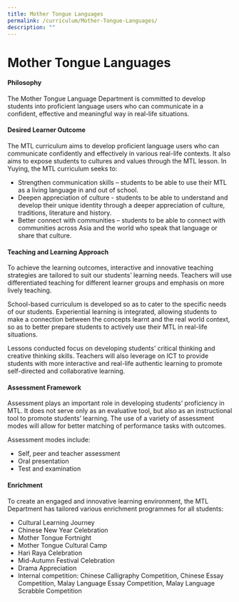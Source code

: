 ```yaml
---
title: Mother Tongue Languages
permalink: /curriculum/Mother-Tongue-Languages/
description: ""
---
```

Mother Tongue Languages
=======================


#### Philosophy

The Mother Tongue Language Department is committed to develop students into proficient language users who can communicate in a confident, effective and meaningful way in real-life situations.

  

#### Desired Learner Outcome

The MTL curriculum aims to develop proficient language users who can communicate confidently and effectively in various real-life contexts. It also aims to expose students to cultures and values through the MTL lesson. In Yuying, the MTL curriculum seeks to:

  

*   Strengthen communication skills – students to be able to use their MTL as a living language in and out of school.
*   Deepen appreciation of culture - students to be able to understand and develop their unique identity through a deeper appreciation of culture, traditions, literature and history.
*   Better connect with communities – students to be able to connect with communities across Asia and the world who speak that language or share that culture.

  

#### Teaching and Learning Approach

To achieve the learning outcomes, interactive and innovative teaching strategies are tailored to suit our students’ learning needs. Teachers will use differentiated teaching for different learner groups and emphasis on more lively teaching. 

  

School-based curriculum is developed so as to cater to the specific needs of our students. Experiential learning is integrated, allowing students to make a connection between the concepts learnt and the real world context, so as to better prepare students to actively use their MTL in real-life situations. 

  

Lessons conducted focus on developing students’ critical thinking and creative thinking skills. Teachers will also leverage on ICT to provide students with more interactive and real-life authentic learning to promote self-directed and collaborative learning.

  

#### Assessment Framework

Assessment plays an important role in developing students’ proficiency in MTL. It does not serve only as an evaluative tool, but also as an instructional tool to promote students’ learning. The use of a variety of assessment modes will allow for better matching of performance tasks with outcomes.

Assessment modes include:

  

*   Self, peer and teacher assessment
*   Oral presentation
*   Test and examination

  

#### Enrichment

To create an engaged and innovative learning environment, the MTL Department has tailored various enrichment programmes for all students:

  

*   Cultural Learning Journey
*   Chinese New Year Celebration
*   Mother Tongue Fortnight
*   Mother Tongue Cultural Camp
*   Hari Raya Celebration
*   Mid-Autumn Festival Celebration
*   Drama Appreciation
*   Internal competition: Chinese Calligraphy Competition, Chinese Essay Competition, Malay Language Essay Competition, Malay Language Scrabble Competition